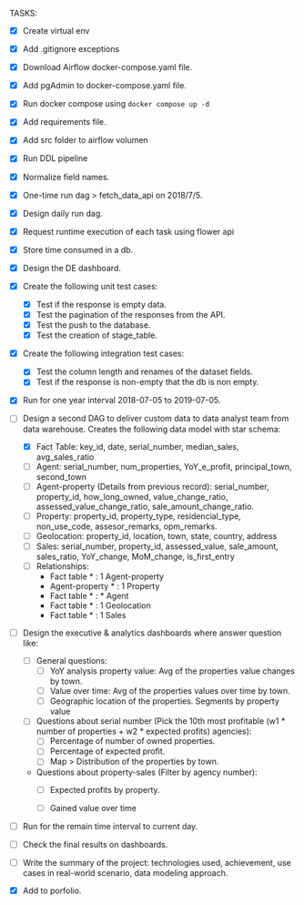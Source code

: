 TASKS:

- [x] Create virtual env
- [x] Add .gitignore exceptions 
- [x] Download Airflow docker-compose.yaml file.
- [x] Add pgAdmin to docker-compose.yaml file.
- [x] Run docker compose using ```docker compose up -d```
- [x] Add requirements file.
- [x] Add src folder to airflow volumen
- [x] Run DDL pipeline
- [x] Normalize field names.
- [x] One-time run dag > fetch_data_api on 2018/7/5.
- [x] Design daily run dag.
- [x] Request runtime execution of each task using flower api
- [x] Store time consumed in a db. 
- [x] Design the DE dashboard.
- [x] Create the following unit test cases:
    - [x] Test if the response is empty data.
    - [x] Test the pagination of the responses from the API.
    - [x] Test the push to the database.
    - [x] Test the creation of stage_table.
- [x] Create the following integration test cases:
    - [x] Test the column length and renames of the dataset fields.
    - [x] Test if the response is non-empty that the db is non empty.
- [x] Run for one year interval 2018-07-05 to 2019-07-05.
- [ ] Design a second DAG to deliver custom data to data analyst team from data warehouse. Creates the following data model with star schema:
    - [x] Fact Table: key_id, date, serial_number, median_sales, avg_sales_ratio
    - [ ] Agent: serial_number, num_properties, YoY_e_profit, principal_town, second_town
    - [ ] Agent-property (Details from previous record): serial_number, property_id, how_long_owned, value_change_ratio, assessed_value_change_ratio, sale_amount_change_ratio.
    - [ ] Property: property_id, property_type, residencial_type, non_use_code, assesor_remarks, opm_remarks.    
    - [ ] Geolocation: property_id, location, town, state, country, address
    - [ ] Sales: serial_number, property_id, assessed_value, sale_amount, sales_ratio, YoY_change, MoM_change, is_first_entry
    - [ ] Relationships:
        - Fact table * : 1 Agent-property
        - Agent-property * : 1 Property
        - Fact table * : * Agent
        - Fact table * : 1 Geolocation
        - Fact table * : 1 Sales
- [ ] Design the executive & analytics dashboards where answer question like:
    - [ ] General questions:
        - [ ] YoY analysis property value: Avg of the properties value changes by town.
        - [ ] Value over time: Avg of the properties values over time by town.
        - [ ] Geographic location of the properties. Segments by property value 

    - [ ] Questions about serial number (Pick the 10th most profitable (w1 * number of properties + w2 * expected profits) agencies):  
        - [ ] Percentage of number of owned properties.
        - [ ] Percentage of expected profit.
        - [ ] Map > Distribution of the properties by town.  
        
    - Questions about property-sales (Filter by agency number):
        - [ ] Expected profits by property.
        - [ ] Gained value over time
        

- [ ] Run for the remain time interval to current day.
- [ ] Check the final results on dashboards.
- [ ] Write the summary of the project: technologies used, achievement, use cases in real-world scenario, data modeling approach.
- [x] Add to porfolio.


